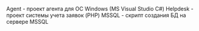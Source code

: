 Agent - проект агента для ОС Windows (MS Visual Studio C#)
Helpdesk - проект системы учета заявок (PHP)
MSSQL - скрипт создания БД на сервере MSSQL
